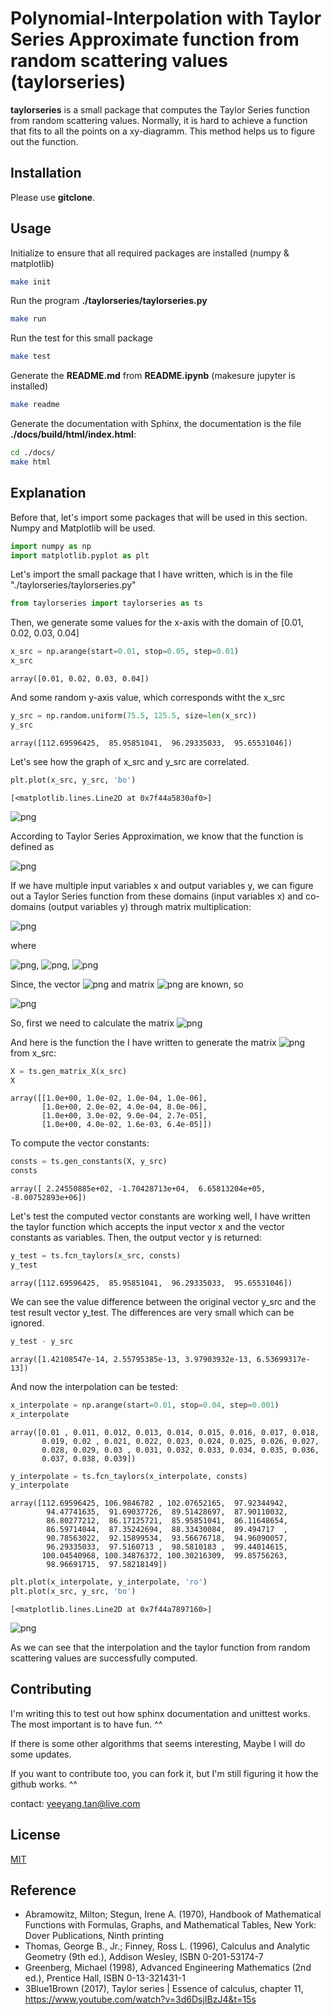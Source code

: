 # Polynomial-Interpolation with Taylor Series Approximate function from random scattering values (taylorseries)

**taylorseries** is a small package that computes the Taylor Series function from random scattering values. Normally, it is hard to achieve a function that fits to all the points on a xy-diagramm. This method helps us to figure out the function.

## Installation

Please use **gitclone**.

## Usage

Initialize to ensure that all required packages are installed (numpy & matplotlib)
```bash
make init
```

Run the program **./taylorseries/taylorseries.py**
```bash
make run
```

Run the test for this small package
```bash
make test
```

Generate the **README.md** from **README.ipynb** (makesure jupyter is installed)
```bash
make readme
```

Generate the documentation with Sphinx, the documentation is the file **./docs/build/html/index.html**:
```bash
cd ./docs/
make html
```

## Explanation
Before that, let's import some packages that will be used in this section. Numpy and Matplotlib will be used.


```python
import numpy as np
import matplotlib.pyplot as plt
```

Let's import the small package that I have written, which is in the file "./taylorseries/taylorseries.py"


```python
from taylorseries import taylorseries as ts
```

Then, we generate some values for the x-axis with the domain of [0.01, 0.02, 0.03, 0.04]


```python
x_src = np.arange(start=0.01, stop=0.05, step=0.01)
x_src
```




    array([0.01, 0.02, 0.03, 0.04])



And some random y-axis value, which corresponds witht the x_src


```python
y_src = np.random.uniform(75.5, 125.5, size=len(x_src))
y_src
```




    array([112.69596425,  85.95851041,  96.29335033,  95.65531046])



Let's see how the graph of x_src and y_src are correlated.


```python
plt.plot(x_src, y_src, 'bo')
```




    [<matplotlib.lines.Line2D at 0x7f44a5830af0>]




    
![png](README_files/README_12_1.png)
    


According to Taylor Series Approximation, we know that the function is defined as

![png](README_files/ts_fcn.png)

If we have multiple input variables x and output variables y, we can figure out a Taylor Series function from these domains (input variables x) and co-domains (output variables y) through matrix multiplication:


![png](README_files/y=Xc.png)


where

![png](README_files/vect_y.png),
![png](README_files/matrix_X.png),
![png](README_files/vect_c.png)

Since, the vector ![png](README_files/y.png) and matrix ![png](README_files/X.png) are known, so

![png](README_files/c=X-1y.png)


So, first we need to calculate the matrix ![png](README_files/X.png)

And here is the function the I have written to generate the matrix ![png](README_files/X.png) from x_src:


```python
X = ts.gen_matrix_X(x_src)
X
```




    array([[1.0e+00, 1.0e-02, 1.0e-04, 1.0e-06],
           [1.0e+00, 2.0e-02, 4.0e-04, 8.0e-06],
           [1.0e+00, 3.0e-02, 9.0e-04, 2.7e-05],
           [1.0e+00, 4.0e-02, 1.6e-03, 6.4e-05]])



To compute the vector constants:


```python
consts = ts.gen_constants(X, y_src)
consts
```




    array([ 2.24550885e+02, -1.70428713e+04,  6.65813204e+05, -8.00752893e+06])



Let's test the computed vector constants are working well, I have written the taylor function which accepts the input vector x and the vector constants as variables. Then, the output vector y is returned:


```python
y_test = ts.fcn_taylors(x_src, consts)
y_test
```




    array([112.69596425,  85.95851041,  96.29335033,  95.65531046])



We can see the value difference between the original vector y_src and the test result vector y_test. The differences are very small which can be ignored.


```python
y_test - y_src
```




    array([1.42108547e-14, 2.55795385e-13, 3.97903932e-13, 6.53699317e-13])



And now the interpolation can be tested:


```python
x_interpolate = np.arange(start=0.01, stop=0.04, step=0.001)
x_interpolate
```




    array([0.01 , 0.011, 0.012, 0.013, 0.014, 0.015, 0.016, 0.017, 0.018,
           0.019, 0.02 , 0.021, 0.022, 0.023, 0.024, 0.025, 0.026, 0.027,
           0.028, 0.029, 0.03 , 0.031, 0.032, 0.033, 0.034, 0.035, 0.036,
           0.037, 0.038, 0.039])




```python
y_interpolate = ts.fcn_taylors(x_interpolate, consts)
y_interpolate
```




    array([112.69596425, 106.9846782 , 102.07652165,  97.92344942,
            94.47741635,  91.69037726,  89.51428697,  87.90110032,
            86.80277212,  86.17125721,  85.95851041,  86.11648654,
            86.59714044,  87.35242694,  88.33430084,  89.494717  ,
            90.78563022,  92.15899534,  93.56676718,  94.96090057,
            96.29335033,  97.5160713 ,  98.5810183 ,  99.44014615,
           100.04540968, 100.34876372, 100.30216309,  99.85756263,
            98.96691715,  97.58218149])




```python
plt.plot(x_interpolate, y_interpolate, 'ro')
plt.plot(x_src, y_src, 'bo')
```




    [<matplotlib.lines.Line2D at 0x7f44a7897160>]




    
![png](README_files/README_24_1.png)
    


As we can see that the interpolation and the taylor function from random scattering values are successfully computed.

## Contributing

I'm writing this to test out how sphinx documentation and unittest works. The most important is to have fun. ^^

If there is some other algorithms that seems interesting, Maybe I will do some updates.

If you want to contribute too, you can fork it, but I'm still figuring it how the github works. ^^

contact: yeeyang.tan@live.com

## License

[MIT](./LICENSE)

## Reference

- Abramowitz, Milton; Stegun, Irene A. (1970), Handbook of Mathematical Functions with Formulas, Graphs, and Mathematical Tables, New York: Dover Publications, Ninth printing
- Thomas, George B., Jr.; Finney, Ross L. (1996), Calculus and Analytic Geometry (9th ed.), Addison Wesley, ISBN 0-201-53174-7
- Greenberg, Michael (1998), Advanced Engineering Mathematics (2nd ed.), Prentice Hall, ISBN 0-13-321431-1
- 3Blue1Brown (2017), Taylor series | Essence of calculus, chapter 11, https://www.youtube.com/watch?v=3d6DsjIBzJ4&t=15s

